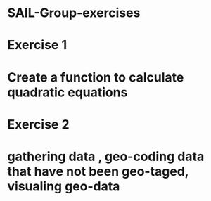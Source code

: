 # SAIL-Group-exercises
 
# Exercise 1
# Create a function to calculate quadratic equations

# Exercise 2
# gathering data , geo-coding data that have not been geo-taged, visualing geo-data
